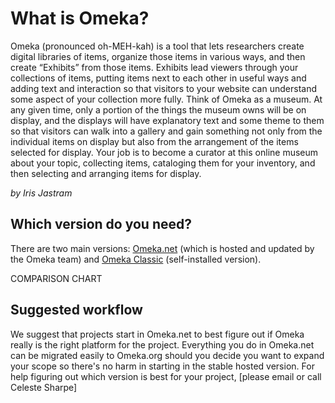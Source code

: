 # What is Omeka?

Omeka (pronounced oh-MEH-kah) is a tool that lets researchers create digital libraries of items, organize those items in various ways, and then create “Exhibits” from those items. Exhibits lead viewers through your collections of items, putting items next to each other in useful ways and adding text and interaction so that visitors to your website can understand some aspect of your collection more fully. Think of Omeka as a museum. At any given time, only a portion of the things the museum owns will be on display, and the displays will have explanatory text and some theme to them so that visitors can walk into a gallery and gain something not only from the individual items on display but also from the arrangement of the items selected for display. Your job is to become a curator at this online museum about your topic, collecting items, cataloging them for your inventory, and then selecting and arranging items for display.

*by Iris Jastram*

## Which version do you need?

There are two main versions: [Omeka.net](http://www.omeka.net/) (which is hosted and updated by the Omeka team) and [Omeka Classic](http://omeka.org/) (self-installed version). 

COMPARISON CHART


## Suggested workflow

We suggest that projects start in Omeka.net to best figure out if Omeka really is the right platform for the project. Everything you do in Omeka.net can be migrated easily to Omeka.org should you decide you want to expand your scope so there's no harm in starting in the stable hosted version. For help figuring out which version is best for your project, [please email or call Celeste Sharpe] 



